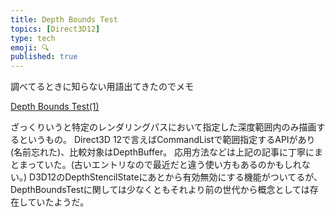 ```yaml
---
title: Depth Bounds Test
topics: [Direct3D12]
type: tech
emoji: 🔍
published: true
---
```



調べてるときに知らない用語出てきたのでメモ

[Depth Bounds Test(1)](https://shikihuiku.wordpress.com/2012/06/27/depth-bounds-test1/)

ざっくりいうと特定のレンダリングパスにおいて指定した深度範囲内のみ描画するというもの。 Direct3D 12で言えばCommandListで範囲指定するAPIがあり(名前忘れた)、比較対象はDepthBuffer。
応用方法などは上記の記事に丁寧にまとまっていた。(古いエントリなので最近だと違う使い方もあるのかもしれない。)
D3D12のDepthStencilStateにあとから有効無効にする機能がついてるが、DepthBoundsTestに関しては少なくともそれより前の世代から概念としては存在していたようだ。